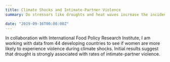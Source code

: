 ```yaml
---
title: Climate Shocks and Intimate-Partner Violence
summary: Do stressors like droughts and heat waves increase the incidence violence against women?

date: "2019-09-16T00:00:00Z"
---
```


In collaboration with International Food Policy Research Institute, I am working with data from 44 developing countries to see if women are more likely to experience violence during climate shocks.  Initial results suggest that drought is strongly associated with rates of intimate-partner violence.